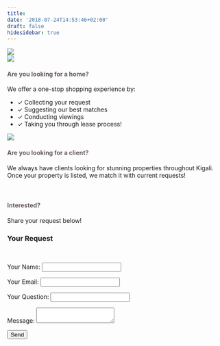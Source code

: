 ```yaml
---
title:
date: '2018-07-24T14:53:46+02:00'
draft: false
hidesidebar: true
---
```


<div class="services-page" >
  <section class="services-page-box itema">
    <div class=container-service-01>
      <img src="/images/uploads/031-01.jpg">
    </div>
  </section>
 <!--  <div class="services-page-box itemb">
      <h4 style="color:#665a5a;">Services</h4>
      Our agency offers time effective property management services:</br>
      <ul>
        <li>&#10003; Property marketing</li>
        <li>&#10003; Brokerage services</li>
        <li>&#10003; Rental management</li>
      </ul>
  </div> -->
  <section class="services-page-box itemc">
    <div class=container-service-02>
      <img src="/images/uploads/046-01.jpg">
    </div>
  </section>
  <div class="services-page-box itemd">
      <h4 style="color:#665a5a;">Are you looking for a home?</h4>
      We offer a one-stop shopping experience by:
      </br>
      <ul>
        <li>&#10003; Collecting your request</li>
        <li>&#10003; Suggesting our best matches</li>
        <li>&#10003; Conducting viewings</li>
        <li>&#10003; Taking you through lease process!</li>
      </ul>

  </div>
  <section class="services-page-box iteme">
    <div class=container-service-03>
      <img src="/images/uploads/090-03.jpg">
    </div>
  </section>
  <div class="services-page-box itemf">
    <h4 style="color:#665a5a;">Are you looking for a client? </h4>
      We always have clients looking for stunning properties throughout Kigali.
      Once your property is listed, we match it with current requests!  <br/><br/><br/>
      <h4 style="color:#665a5a;">Interested?</h4>
      Share your request below!
  </div>

  <div class="request-box itemg">
      <h3>Your Request</h3>
      <br/>
          <form style="width: 100%; " name="Request Availability" method="POST" netlify>
              <input id= "pageURL" type="hidden" name="Page URL" value=""/>
              <p><label>Your Name: <input type="text" name="name" /></label></p>
              <p><label>Your Email: <input type="email" name="email" /></label></p>
              <p><label>Your Question: <input type="reason" name="reason" /></label></p>
              <p><label>Message: <textarea name="message"></textarea></label></p>
              <p><button type="submit">Send</button></p>
          </form>
          <script type="text/javascript">
              var currentPageURL = "https://www.cocoonrwanda.com"+{{.URL}};
              document.getElementById("pageURL").value=currentPageURL;
          </script>
    </div>
  </div>
